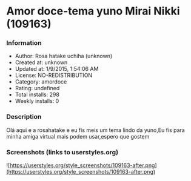 # Amor doce-tema yuno Mirai Nikki (109163)

### Information
- Author: Rosa hatake uchiha (unknown)
- Created at: unknown
- Updated at: 1/9/2015, 1:54:06 AM
- License: NO-REDISTRIBUTION
- Category: amordoce
- Rating: undefined
- Total installs: 298
- Weekly installs: 0


### Description
Olá aqui e a rosahatake e eu fis meis um tema lindo da yuno,Eu fis para minha amiga virtual mais podem usar,espero que gostem


### Screenshots (links to userstyles.org)
![https://userstyles.org/style_screenshots/109163-after.png](https://userstyles.org/style_screenshots/109163-after.png)


